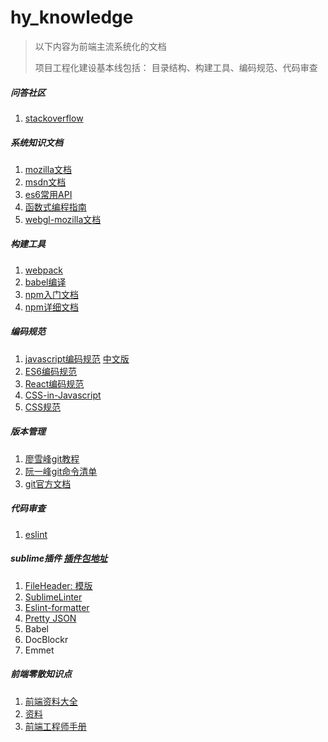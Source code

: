 # hy\_knowledge
> 以下内容为前端主流系统化的文档
> 
> 项目工程化建设基本线包括： 目录结构、构建工具、编码规范、代码审查

##### 问答社区

1. [stackoverflow](http://stackoverflow.com/)

##### 系统知识文档
1. [mozilla文档](https://developer.mozilla.org/zh-CN/docs/Web/JavaScript)
2. [msdn文档](https://msdn.microsoft.com/zh-cn/library/htbw4ywd(v=vs.94).aspx)
3. [es6常用API](http://es6.ruanyifeng.com/#docs/intro)
4. [函数式编程指南](https://llh911001.gitbooks.io/mostly-adequate-guide-chinese/content/)
5. [webgl-mozilla文档](https://developer.mozilla.org/en-US/docs/Web/API/WebGL_API)

##### 构建工具
1. [webpack](http://www.css88.com/doc/webpack2/concepts/)
2. [babel编译](https://babeljs.io/)
3. [npm入门文档](http://www.kancloud.cn/shellway/npm-doc/199982)
4. [npm详细文档](https://docs.npmjs.com/)

##### 编码规范
1. [javascript编码规范](https://github.com/airbnb/javascript) [中文版](https://github.com/DeanXu/javascript-code-style)
2. [ES6编码规范](https://github.com/Yunkou/FE-code-style/blob/master/ES6-Style-Guide.md)
3. [React编码规范](https://github.com/airbnb/javascript/tree/master/react)
4. [CSS-in-Javascript](https://github.com/airbnb/javascript/tree/master/css-in-javascript)
5. [CSS规范](https://github.com/airbnb/css)

##### 版本管理
1. [廖雪峰git教程](http://www.liaoxuefeng.com/wiki/0013739516305929606dd18361248578c67b8067c8c017b000)
2. [阮一峰git命令清单](http://www.ruanyifeng.com/blog/2015/12/git-cheat-sheet.html)
3. [git官方文档](https://git-scm.com/book/zh/v2)

##### 代码审查
1. [eslint](http://eslint.org/)

##### sublime插件  [插件包地址](https://packagecontrol.io/)
 
1. [FileHeader: 模版](https://packagecontrol.io/packages/FileHeader)
2. [SublimeLinter](https://packagecontrol.io/packages/SublimeLinter)
3. [Eslint-formatter](https://packagecontrol.io/packages/ESLint-Formatter)
4. [Pretty JSON](https://packagecontrol.io/packages/Pretty%20JSON)
5. Babel
6. DocBlockr
7. Emmet

##### 前端零散知识点
1. [前端资料大全](https://cnodejs.org/topic/56ef3edd532839c33a99d00e)
2. [资料](https://cnodejs.org/topic/56e8c95dcf7763a6045c4ae4)
3. [前端工程师手册](https://leohxj.gitbooks.io/front-end-database/content/html-and-css-basic/index.html)



